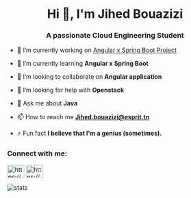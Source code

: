 <h1 align="center">Hi 👋, I'm Jihed Bouazizi</h1>
<h3 align="center">A passionate Cloud Engineering Student</h3>


- 🔭 I’m currently working on [Angular x Spring Boot Project](https://github.com/Jihedbz/Spring-boot-user-management-auth)

- 🌱 I’m currently learning **Angular x Spring Boot**

- 👯 I’m looking to collaborate on **Angular application**

- 🤝 I’m looking for help with **Openstack**

- 💬 Ask me about **Java**

- 📫 How to reach me **Jihed.bouazizi@esprit.tn**

- ⚡ Fun fact **I believe that I'm a genius (sometimes).**

<h3 align="left">Connect with me:</h3>
<p align="left">
<a href="https://www.linkedin.com/in/jihed-bouazizi-05b6a5171/" target="blank"><img align="center" src="https://raw.githubusercontent.com/rahuldkjain/github-profile-readme-generator/master/src/images/icons/Social/linked-in-alt.svg" alt="https://www.linkedin.com/in/jihed-bouazizi-05b6a5171/" height="30" width="40" /></a>
<a href="https://www.youtube.com/@jihedbouazizi" target="blank"><img align="center" src="https://raw.githubusercontent.com/rahuldkjain/github-profile-readme-generator/master/src/images/icons/Social/youtube.svg" alt="https://www.youtube.com/@jihedbouazizi" height="30" width="40" /></a>
</p>


<img src="http://github-profile-summary-cards.vercel.app/api/cards/profile-details?username=jihedbz&theme=github_dark" alt="stats">

